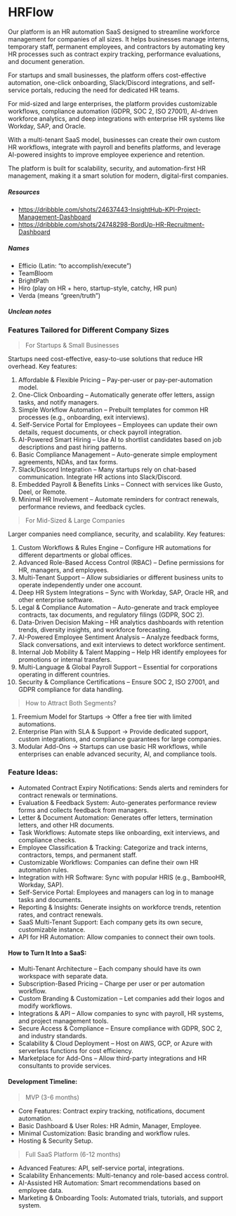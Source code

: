 # HRFlow
Our platform is an HR automation SaaS designed to streamline workforce management for companies of all sizes. 
It helps businesses manage interns, temporary staff, permanent employees, and contractors by automating key HR processes such as contract expiry tracking, performance evaluations, and document generation.

For startups and small businesses, the platform offers cost-effective automation, one-click onboarding, Slack/Discord integrations, and self-service portals, reducing the need for dedicated HR teams.

For mid-sized and large enterprises, the platform provides customizable workflows, compliance automation (GDPR, SOC 2, ISO 27001), AI-driven workforce analytics, and deep integrations with enterprise HR systems like Workday, SAP, and Oracle.

With a multi-tenant SaaS model, businesses can create their own custom HR workflows, integrate with payroll and benefits platforms, and leverage AI-powered insights to improve employee experience and retention.

The platform is built for scalability, security, and automation-first HR management, making it a smart solution for modern, digital-first companies.

##### Resources
- https://dribbble.com/shots/24637443-InsightHub-KPI-Project-Management-Dashboard
- https://dribbble.com/shots/24748298-BordUp-HR-Recruitment-Dashboard

##### Names
- Efficio (Latin: “to accomplish/execute”)
- TeamBloom
- BrightPath
- Hiro (play on HR + hero, startup-style, catchy, HR pun)
- Verda (means “green/truth”)

##### Unclean notes
### Features Tailored for Different Company Sizes

> For Startups & Small Businesses

Startups need cost-effective, easy-to-use solutions that reduce HR overhead. Key features:

1.    Affordable & Flexible Pricing – Pay-per-user or pay-per-automation model.
2.    One-Click Onboarding – Automatically generate offer letters, assign tasks, and notify managers.
3.    Simple Workflow Automation – Prebuilt templates for common HR processes (e.g., onboarding, exit interviews).
4.    Self-Service Portal for Employees – Employees can update their own details, request documents, or check payroll integration.
5.    AI-Powered Smart Hiring – Use AI to shortlist candidates based on job descriptions and past hiring patterns.
6.    Basic Compliance Management – Auto-generate simple employment agreements, NDAs, and tax forms.
7.    Slack/Discord Integration – Many startups rely on chat-based communication. Integrate HR actions into Slack/Discord.
8.    Embedded Payroll & Benefits Links – Connect with services like Gusto, Deel, or Remote.
9.    Minimal HR Involvement – Automate reminders for contract renewals, performance reviews, and feedback cycles.

> For Mid-Sized & Large Companies

Larger companies need compliance, security, and scalability. Key features:

1.    Custom Workflows & Rules Engine – Configure HR automations for different departments or global offices.
2.    Advanced Role-Based Access Control (RBAC) – Define permissions for HR, managers, and employees.
3.    Multi-Tenant Support – Allow subsidiaries or different business units to operate independently under one account.
4.    Deep HR System Integrations – Sync with Workday, SAP, Oracle HR, and other enterprise software.
5.    Legal & Compliance Automation – Auto-generate and track employee contracts, tax documents, and regulatory filings (GDPR, SOC 2).
6.    Data-Driven Decision Making – HR analytics dashboards with retention trends, diversity insights, and workforce forecasting.
7.    AI-Powered Employee Sentiment Analysis – Analyze feedback forms, Slack conversations, and exit interviews to detect workforce sentiment.
8.    Internal Job Mobility & Talent Mapping – Help HR identify employees for promotions or internal transfers.
9.    Multi-Language & Global Payroll Support – Essential for corporations operating in different countries.
10.    Security & Compliance Certifications – Ensure SOC 2, ISO 27001, and GDPR compliance for data handling.

> How to Attract Both Segments?

1.    Freemium Model for Startups → Offer a free tier with limited automations.
2.    Enterprise Plan with SLA & Support → Provide dedicated support, custom integrations, and compliance guarantees for large companies.
3.    Modular Add-Ons → Startups can use basic HR workflows, while enterprises can enable advanced security, AI, and compliance tools.


### Feature Ideas:

*    Automated Contract Expiry Notifications: Sends alerts and reminders for contract renewals or terminations.
*    Evaluation & Feedback System: Auto-generates performance review forms and collects feedback from managers.
*    Letter & Document Automation: Generates offer letters, termination letters, and other HR documents.
*    Task Workflows: Automate steps like onboarding, exit interviews, and compliance checks.
*    Employee Classification & Tracking: Categorize and track interns, contractors, temps, and permanent staff.
*    Customizable Workflows: Companies can define their own HR automation rules.
*    Integration with HR Software: Sync with popular HRIS (e.g., BambooHR, Workday, SAP).
*    Self-Service Portal: Employees and managers can log in to manage tasks and documents.
*    Reporting & Insights: Generate insights on workforce trends, retention rates, and contract renewals.
*    SaaS Multi-Tenant Support: Each company gets its own secure, customizable instance.
*    API for HR Automation: Allow companies to connect their own tools.

#### How to Turn It Into a SaaS:

*    Multi-Tenant Architecture – Each company should have its own workspace with separate data.
*    Subscription-Based Pricing – Charge per user or per automation workflow.
*    Custom Branding & Customization – Let companies add their logos and modify workflows.
*    Integrations & API – Allow companies to sync with payroll, HR systems, and project management tools.
*    Secure Access & Compliance – Ensure compliance with GDPR, SOC 2, and industry standards.
*    Scalability & Cloud Deployment – Host on AWS, GCP, or Azure with serverless functions for cost efficiency.
*    Marketplace for Add-Ons – Allow third-party integrations and HR consultants to provide services.

#### Development Timeline:
> MVP (3-6 months)

*    Core Features: Contract expiry tracking, notifications, document automation.
*    Basic Dashboard & User Roles: HR Admin, Manager, Employee.
*    Minimal Customization: Basic branding and workflow rules.
*    Hosting & Security Setup.

> Full SaaS Platform (6-12 months)

*    Advanced Features: API, self-service portal, integrations.
*    Scalability Enhancements: Multi-tenancy and role-based access control.
*    AI-Assisted HR Automation: Smart recommendations based on employee data.
*    Marketing & Onboarding Tools: Automated trials, tutorials, and support system.

